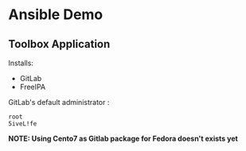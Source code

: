 # Ansible Demo

## Toolbox Application

Installs:

- GitLab
- FreeIPA

GitLab's default administrator :

    root
    5iveL!fe

**NOTE: Using Cento7 as Gitlab package for Fedora doesn't exists yet**
